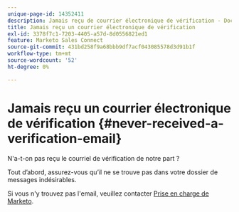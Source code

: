 ```yaml
---
unique-page-id: 14352411
description: Jamais reçu de courrier électronique de vérification - Documents Marketo - Documentation du produit
title: Jamais reçu un courrier électronique de vérification
exl-id: 3378f7c1-7203-4405-a57d-8d0556821ed1
feature: Marketo Sales Connect
source-git-commit: 431bd258f9a68bbb9df7acf043085578d3d91b1f
workflow-type: tm+mt
source-wordcount: '52'
ht-degree: 0%

---
```


# Jamais reçu un courrier électronique de vérification {#never-received-a-verification-email}

N&#39;a-t-on pas reçu le courriel de vérification de notre part ?

Tout d’abord, assurez-vous qu’il ne se trouve pas dans votre dossier de messages indésirables.

Si vous n&#39;y trouvez pas l&#39;email, veuillez contacter [Prise en charge de Marketo](https://nation.marketo.com/t5/Support/ct-p/Support).
